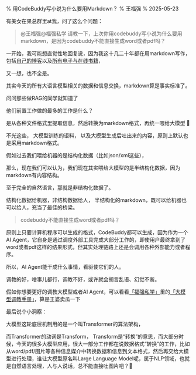 % 用CodeBuddy写小说为什么要用Markdown？
% 王福强
% 2025-05-23

有美女在果总群里at我，问了这么个问题：

> @王福强@福强私学 请教一下，上次你用codebuddy写小说为什么要用markdown，是因为codebuddy不能直接生成word或者pdf吗？

一开始，我可能想直觉性地回复说，因为我这十几二十年都在用markdown写作， 包括[自己的博客](https://afoo.me/)以及[所有电子与在线书籍](https://afoo.me/books.html)， 

又一想，也不全是。

其实今天的所有大语言模型相关的数据和信息交换，markdown算是事实标准了。

问问那些做RAG的同学就知道了

他们前置工作做的最多的工作是什么？

是从各种文件格式里提取信息，然后转换为markdown格式，再统一喂给大模型 🤣

不光这些， 大模型训练的语料， 以及大模型生成后吐出来的内容，原则上默认也是采用markdown格式。

假如过去我们喂给机器的是结构化数据（比如json/xml这些），

那么，现在我们可以认为，我们现在其实喂给大模型的是半结构化数据，因为markdown有内容结构。

至于完全的自然语言，那就是非结构化数据了。

结构化数据给机器，非结构数据给人， 半结构化的markdown，既可以给机器也可以给人，充当了最佳的桥梁。

> codebuddy不能直接生成word或者pdf吗？

原则上只要计算机程序可以生成的格式，CodeBuddy都可以生成，因为作为一个AI Agent，它自身是通过调度外部工具完成大部分工作的，即使用户最终拿到了word或者pdf这样的结果形式，但其实处理链路上还是会调用各种外部能力或者程序。

所以，AI Agent能干成什么事情，看驱使它们的人。 

调教的好，啥事儿都行，调教不好，或许就会胡言乱语、幻觉不断。

假如你想要更好的调教大模型或者AI Agent，可以看看[「福强私学」](https://afoo.me/kb)里的[「大模型调教手册」](https://kb.afoo.me/ai/104-%E5%A4%A7%E6%A8%A1%E5%9E%8B%E8%B0%83%E6%95%99%E6%89%8B%E5%86%8C/)，算是王婆卖瓜一下

最后说个小洞察：

大模型这轮底层机制用的是一个叫Transformer的算法架构，

而Transformer的动词是Transform， Transform是“转换”的意思，而大部分时候，今天的很多大模型应用，很大一部分工作都在说数据格式“转换”的工作，比如从word/pdf/图片等各种信息媒介中转换数据和信息到文本格式，然后再交给大模型进行处理，谁让大模型原名叫Large Language Model呢，属于NLP领域，也就是自然语言处理，人与人说话，总不能直接吐图片吧？🤣

